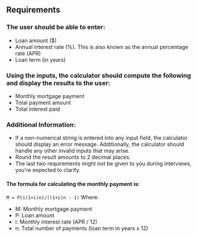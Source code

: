 ## Requirements
### The user should be able to enter:
- Loan amount ($)
- Annual interest rate (%). This is also known as the annual percentage rate (APR)
- Loan term (in years)

### Using the inputs, the calculator should compute the following and display the results to the user:
- Monthly mortgage payment
- Total payment amount
- Total interest paid

### Additional Information:
- If a non-numerical string is entered into any input field, the calculator should display an error message. Additionally, the calculator should handle any other invalid inputs that may arise.
- Round the result amounts to 2 decimal places.
- The last two requirements might not be given to you during interviews, you're expected to clarify.

#### The formula for calculating the monthly payment is:

`M = P(i(1+i)n)/((1+i)n - 1)`
Where:
- M: Monthly mortgage payment
- P: Loan amount
- i: Monthly interest rate (APR / 12)
- n: Total number of payments (loan term in years x 12)